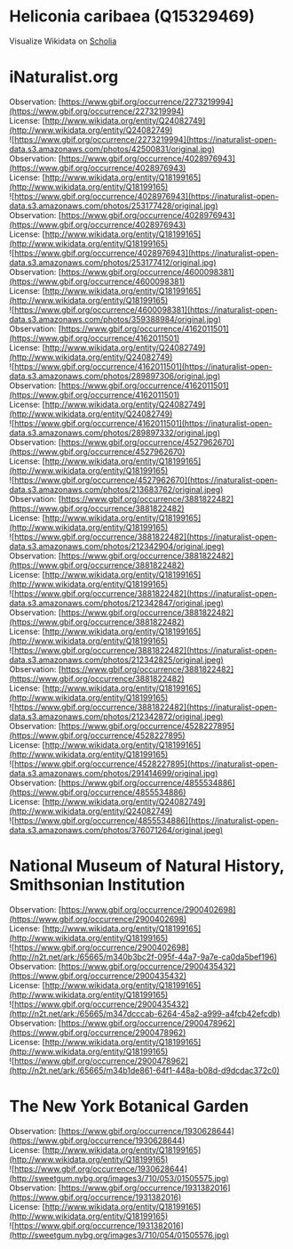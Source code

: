 
Heliconia caribaea (Q15329469)
==============================
  
Visualize Wikidata on [Scholia](https://scholia.toolforge.org/taxon/Q15329469)
# iNaturalist.org
  
Observation: [https://www.gbif.org/occurrence/2273219994](https://www.gbif.org/occurrence/2273219994)  
License: [http://www.wikidata.org/entity/Q24082749](http://www.wikidata.org/entity/Q24082749)  
![https://www.gbif.org/occurrence/2273219994](https://inaturalist-open-data.s3.amazonaws.com/photos/42500831/original.jpg)  
Observation: [https://www.gbif.org/occurrence/4028976943](https://www.gbif.org/occurrence/4028976943)  
License: [http://www.wikidata.org/entity/Q18199165](http://www.wikidata.org/entity/Q18199165)  
![https://www.gbif.org/occurrence/4028976943](https://inaturalist-open-data.s3.amazonaws.com/photos/253177428/original.jpg)  
Observation: [https://www.gbif.org/occurrence/4028976943](https://www.gbif.org/occurrence/4028976943)  
License: [http://www.wikidata.org/entity/Q18199165](http://www.wikidata.org/entity/Q18199165)  
![https://www.gbif.org/occurrence/4028976943](https://inaturalist-open-data.s3.amazonaws.com/photos/253177412/original.jpg)  
Observation: [https://www.gbif.org/occurrence/4600098381](https://www.gbif.org/occurrence/4600098381)  
License: [http://www.wikidata.org/entity/Q18199165](http://www.wikidata.org/entity/Q18199165)  
![https://www.gbif.org/occurrence/4600098381](https://inaturalist-open-data.s3.amazonaws.com/photos/359388984/original.jpg)  
Observation: [https://www.gbif.org/occurrence/4162011501](https://www.gbif.org/occurrence/4162011501)  
License: [http://www.wikidata.org/entity/Q24082749](http://www.wikidata.org/entity/Q24082749)  
![https://www.gbif.org/occurrence/4162011501](https://inaturalist-open-data.s3.amazonaws.com/photos/289897306/original.jpg)  
Observation: [https://www.gbif.org/occurrence/4162011501](https://www.gbif.org/occurrence/4162011501)  
License: [http://www.wikidata.org/entity/Q24082749](http://www.wikidata.org/entity/Q24082749)  
![https://www.gbif.org/occurrence/4162011501](https://inaturalist-open-data.s3.amazonaws.com/photos/289897332/original.jpg)  
Observation: [https://www.gbif.org/occurrence/4527962670](https://www.gbif.org/occurrence/4527962670)  
License: [http://www.wikidata.org/entity/Q18199165](http://www.wikidata.org/entity/Q18199165)  
![https://www.gbif.org/occurrence/4527962670](https://inaturalist-open-data.s3.amazonaws.com/photos/213683762/original.jpeg)  
Observation: [https://www.gbif.org/occurrence/3881822482](https://www.gbif.org/occurrence/3881822482)  
License: [http://www.wikidata.org/entity/Q18199165](http://www.wikidata.org/entity/Q18199165)  
![https://www.gbif.org/occurrence/3881822482](https://inaturalist-open-data.s3.amazonaws.com/photos/212342904/original.jpeg)  
Observation: [https://www.gbif.org/occurrence/3881822482](https://www.gbif.org/occurrence/3881822482)  
License: [http://www.wikidata.org/entity/Q18199165](http://www.wikidata.org/entity/Q18199165)  
![https://www.gbif.org/occurrence/3881822482](https://inaturalist-open-data.s3.amazonaws.com/photos/212342847/original.jpeg)  
Observation: [https://www.gbif.org/occurrence/3881822482](https://www.gbif.org/occurrence/3881822482)  
License: [http://www.wikidata.org/entity/Q18199165](http://www.wikidata.org/entity/Q18199165)  
![https://www.gbif.org/occurrence/3881822482](https://inaturalist-open-data.s3.amazonaws.com/photos/212342825/original.jpeg)  
Observation: [https://www.gbif.org/occurrence/3881822482](https://www.gbif.org/occurrence/3881822482)  
License: [http://www.wikidata.org/entity/Q18199165](http://www.wikidata.org/entity/Q18199165)  
![https://www.gbif.org/occurrence/3881822482](https://inaturalist-open-data.s3.amazonaws.com/photos/212342872/original.jpeg)  
Observation: [https://www.gbif.org/occurrence/4528227895](https://www.gbif.org/occurrence/4528227895)  
License: [http://www.wikidata.org/entity/Q18199165](http://www.wikidata.org/entity/Q18199165)  
![https://www.gbif.org/occurrence/4528227895](https://inaturalist-open-data.s3.amazonaws.com/photos/291414699/original.jpg)  
Observation: [https://www.gbif.org/occurrence/4855534886](https://www.gbif.org/occurrence/4855534886)  
License: [http://www.wikidata.org/entity/Q24082749](http://www.wikidata.org/entity/Q24082749)  
![https://www.gbif.org/occurrence/4855534886](https://inaturalist-open-data.s3.amazonaws.com/photos/376071264/original.jpeg)
# National Museum of Natural History, Smithsonian Institution
  
Observation: [https://www.gbif.org/occurrence/2900402698](https://www.gbif.org/occurrence/2900402698)  
License: [http://www.wikidata.org/entity/Q18199165](http://www.wikidata.org/entity/Q18199165)  
![https://www.gbif.org/occurrence/2900402698](http://n2t.net/ark:/65665/m340b3bc2f-095f-44a7-9a7e-ca0da5bef196)  
Observation: [https://www.gbif.org/occurrence/2900435432](https://www.gbif.org/occurrence/2900435432)  
License: [http://www.wikidata.org/entity/Q18199165](http://www.wikidata.org/entity/Q18199165)  
![https://www.gbif.org/occurrence/2900435432](http://n2t.net/ark:/65665/m347dcccab-6264-45a2-a999-a4fcb42efcdb)  
Observation: [https://www.gbif.org/occurrence/2900478962](https://www.gbif.org/occurrence/2900478962)  
License: [http://www.wikidata.org/entity/Q18199165](http://www.wikidata.org/entity/Q18199165)  
![https://www.gbif.org/occurrence/2900478962](http://n2t.net/ark:/65665/m34b1de861-64f1-448a-b08d-d9dcdac372c0)
# The New York Botanical Garden
  
Observation: [https://www.gbif.org/occurrence/1930628644](https://www.gbif.org/occurrence/1930628644)  
License: [http://www.wikidata.org/entity/Q18199165](http://www.wikidata.org/entity/Q18199165)  
![https://www.gbif.org/occurrence/1930628644](http://sweetgum.nybg.org/images3/710/053/01505575.jpg)  
Observation: [https://www.gbif.org/occurrence/1931382016](https://www.gbif.org/occurrence/1931382016)  
License: [http://www.wikidata.org/entity/Q18199165](http://www.wikidata.org/entity/Q18199165)  
![https://www.gbif.org/occurrence/1931382016](http://sweetgum.nybg.org/images3/710/054/01505576.jpg)
